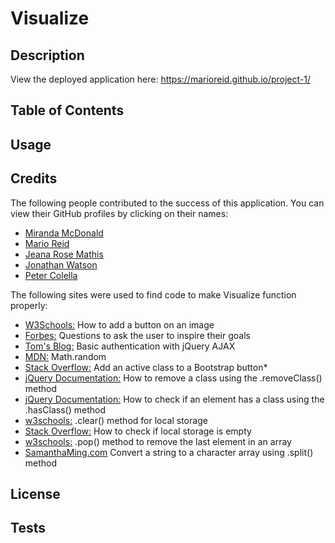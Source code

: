 # Visualize

## Description 
View the deployed application here: https://marioreid.github.io/project-1/

## Table of Contents

## Usage

## Credits
The following people contributed to the success of this application. You can view their GitHub profiles by clicking on their names:
* [Miranda McDonald](https://github.com/mirandagrace-dev)
* [Mario Reid](https://github.com/MarioReid)
* [Jeana Rose Mathis](https://github.com/jeanarose)
* [Jonathan Watson](https://github.com/jonathanjwatson) 
* [Peter Colella](https://github.com/petercolella)

The following sites were used to find code to make Visualize function properly:
* [W3Schools:](https://www.w3schools.com/howto/howto_css_button_on_image.asp) How to add a button on an image
* [Forbes:](https://www.forbes.com/sites/forbescoachescouncil/2018/08/22/13-questions-to-ask-yourself-to-identify-the-right-goal/?sh=7aac34b9355e) Questions to ask the user to inspire their goals
* [Tom's Blog:](https://blog.abelotech.com/posts/basic-authentication-jquery-ajax/) Basic authentication with jQuery AJAX
* [MDN:](https://developer.mozilla.org/en-US/docs/Web/JavaScript/Reference/Global_Objects/Math/random) Math.random
* [Stack Overflow:](https://stackoverflow.com/questions/30950952/how-to-set-bootstrap-button-to-active-on-click-using-javascript) Add an active class to a Bootstrap button*
* [jQuery Documentation:](https://api.jquery.com/removeclass/) How to remove a class using the .removeClass() method
* [jQuery Documentation:](https://api.jquery.com/hasclass/) How to check if an element has a class using the .hasClass() method
* [w3schools:](https://www.w3schools.com/jsref/met_storage_clear.asp) .clear() method for local storage
* [Stack Overflow:](https://stackoverflow.com/questions/16010827/html5-localstorage-checking-if-a-key-exists) How to check if local storage is empty
* [w3schools:](https://www.w3schools.com/jsref/jsref_pop.asp#:~:text=The%20pop()%20method%20removes,use%20the%20shift()%20method.) .pop() method to remove the last element in an array
* [SamanthaMing.com](https://www.samanthaming.com/tidbits/83-4-ways-to-convert-string-to-character-array/) Convert a string to a character array using .split() method
## License

## Tests